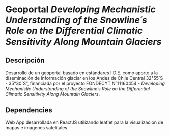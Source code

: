 # Geoportal *Developing Mechanistic Understanding of the Snowline´s Role on the Differential Climatic Sensitivity Along Mountain Glaciers*

## Descripción
Desarrollo de un geoportal basado en estándares I.D.E. como aporte a la diseminación de información glaciar en los Andes de Chile Central 32°55´S - 35°30´S”,
financiada por el proyecto FONDECYT N°11160454 - *Developing Mechanistic Understanding of the Snowline´s Role on the Differential Climatic Sensitivity Along Mountain Glaciers*.

## Dependencies
Web App desarrollada en ReactJS utilizando leaflet para la visualizacion de mapas e imagenes satelitales.
